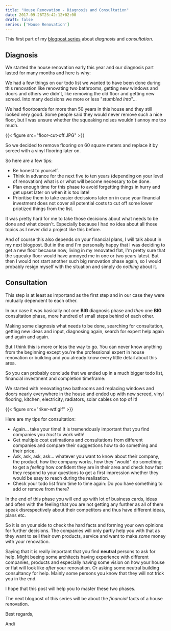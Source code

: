 ```yaml
---
title: "House Renovation - Diagnosis and Consultation"
date: 2017-09-26T23:42:12+02:00
draft: false
series: ['House Renovation']
---
```


This first part of my [blogpost series](../house-renovation) about _diagnosis_ and _consultation_.

## Diagnosis

We started the house renovation early this year and our diagnosis part lasted for many months and here is why:

We had a few things on our todo list we wanted to have been done during this renovation like renovating two bathrooms, getting new windows and doors and others we didn't, like removing the old floor and getting new screed. Into many decisions we more or less "_stumbled into_"…

We had floorboards for more than 50 years in this house and they still looked very good. Some people said they would never remove such a nice floor, but I was unsure whether the squeaking noises wouldn't annoy me too much.

{{< figure src="floor-cut-off.JPG" >}}

So we decided to remove flooring on 60 square meters and replace it by screed with a vinyl flooring later on.

So here are a few tips:

- Be honest to yourself.
- Think in advance for the next five to ten years (depending on your level of renovation) what is or what will become necessary to be done.
- Plan enough time for this phase to avoid forgetting things in hurry and get upset later on when it is too late!
- Prioritise them to take easier decissions later on in case your financial investment does not cover all potential costs to cut off some lower priotized things from the list.

It was pretty hard for me to take those decisions about what needs to be done and what doesn't. Especially because I had no idea about all those topics as I never did a project like this before.

 And of course this also depends on your financial plans, I will talk about in my next blogpost. But in the end I'm personally happy that I was deciding to get a new floor because now, living in my renovated flat, I'm pretty sure that the squeaky floor would have annoyed me in one or two years latest. But then I would not start another such big renovation phase again, so I would probably resign myself with the situation and simply do _nothing_ about it.

## Consultation

This step is at least as importand as the first step and in our case they were mutually dependent to each other.

In our case it was basically not one __BIG__ diagnosis phase and _then_ one __BIG__ consultation phase, more hundred of small steps behind of each other.

Making some diagnosis what needs to be done, searching for consultation, getting new ideas and input, diagnosing again, search for expert help again and again and again.

But I think this is more or less the way to go. You can never know anything from the beginning except you're the professional expert in house renovation or building and you already know every little detail about this area.

So you can probably conclude that we ended up in a much bigger todo list, financial investment and completion timeframe:

We started with renovating two bathrooms and replacing windows and doors nearly everywhere in the house and ended up with new screed, vinyl flooring, kitchen, electricity, radiators, solar cables on top of it!

{{< figure src="riker-wtf.gif" >}}

Here are my tips for consultation:

- Again… take your time! It is tremendously important that you find companies you _trust_ to work with!
- Get multiple cost estimations and consultations from different companies and compare their suggestions how to do something and their price.
- Ask, ask, ask, ask… whatever you want to know about their company, the product, how the company works, how they "would" do something to get a _feeling_ how confident they are in their area and check how fast they respond to your questions to get a first impression whether they would be easy to reach during the realisation.
- Check your todo list from time to time again: Do you have something to add or remove from there?

In the end of this phase you will end up with lot of business cards, ideas and often with the feeling that you are not getting any further as all of them speak disrespectively about their competitors and thus have different ideas, plans etc.

So it is on your side to check the hard facts and forming your own opinions for further decisions. The companies will only partly help you with that as they want to sell their own products, service and want to make _some_ money with your renovation.

Saying that it is really important that you find __neutral__ persons to ask for help. Might beeing some architects having experience with different companies, products and especially having some vision on how your house or flat will look like _after_ your renovation. Or asking some neutral building consultancy for help. Mainly some persons you know that they will not trick you in the end.

I hope that this post will help you to master these two phases.

The next blogpost of this series will be about the _financial_ facts of a house renovation.

Best regards,

Andi

